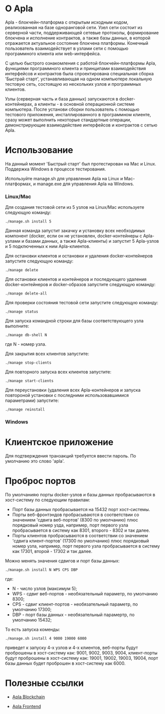 О Apla
=========

Apla - блокчейн-платформа с открытым исходным кодом, реализованная на базе одноранговой сети. Узел сети состоит из серверной части, поддерживающей сетевые протоколы, формирование блокчена и исполнение контрактов, а также базы данных, в которой отражается актуальное состояние блокчена платформы.  Конечный пользователь взаимодействует в узлами сети с помощью программного  клиента или web-интерфейса.

С целью быстрого ознакомления с работой блокчейн-платформы Apla, функциями программного клиента и принципами взаимодействия интерфейсов и контрактов была спроектирована специальная сборка 'Быстрай старт', устанавливающая на одном компьютере локальную тестовую сеть, состоящую из нескольких узлов и программных клиентов.

Узлы (серверная часть и база данных) запускаются в docker-контейнерах, а клиенты - в основной операционной системе компьютера. После установи сборки пользователь с помощью тестового приложения, инсталлированного в программном клиенте, сразу может выполнить некоторые стандартные операции, демонстрирующие взаимодействие интерфейсов и контрактов с сетью Apla.

Использование
=============

На данный момент 'Быстрый старт' был протестирован на Mac и Linux.
Поддержка Windows в процессе тестирования.

Используйте manage.sh для управления Apla на Linux и Mac-платформах, и manage.exe для управления Apla на Windows.

### Linux/Mac

Для создания тестовой сети из 5 узлов на Linux/Mac используете следующую команду:  

```shell
./manage.sh install 5
```

Данная команда запустит закачку и установку всех необходимых компонент (docker, если он не установлен, docker-контейнеры с Apla-узлами и базами данных, а также Apla-клиенты) и запустит 5 Apla-узлов и 5 подключенных к ним Apla-клиентов.

Для остановки клиентов и остановки и удаления docker-контейнеров запустите следующую команду:

```shell
./manage delete
```

Для остановки клиентов и контейнеров и последующего удаления docker-контейнеров и docker-образов запустите следующую команду:

```shell
./manage delete-all
```

Для проверки состояния тестовой сети запустите следующую команду:

```shell
./manage status
```

Для запуска командной строки для базы соответствующего узла выполните:

```shell
./manage db-shell N
```

где N - номер узла.

Для закрытия всех клиентов запустите: 

```shell
./manage stop-clients
```
Для повторного запуска всех клиентов запустите:

```shell
./manage start-clients
```

Для переустановки (удаления всех Apla-контейнеров и запуска повтороной установки с последними использовавшимися параметрами) запустите:

```shell
./manage reinstall
``` 

### Windows



Клиентское приложение
=====================

Для подтверждения транзакций требуется ввести пароль. По умолчанию это слово 'apla'.

Проброс портов
==============

По умолчанияю порты docker-узлов и базы данных пробрасываются в хост-систему по следующим правилам:

* Порт базы данных пробрасывается на 15432 порт хост-системы.
* Порты веб-фронтэндов пробрасываются в соответствии со значением 'сдвига веб-портов' (8300 по умолчанию) плюс порядковый номер узда, например, порт первого узла пробрасывается в систему как 8301, второго - 8302 и так далее.
* Порты клиентов пробрасываются в соответствии со значением 'сдвига клиент-портов' (17300 по умолчанию) плюс порядковый номер узла, например, порт первого узла пробрасывается в систему как 17301, второй - 17302 и так далее.

Можно менять значения сдвигов и порт базы данных:

```shell
./manage.sh install N WPS CPS DBP
```

где:

* N - число узлов (максимум 5);
* WPS - сдвиг веб-портов - необязательный параметр, по умолчанию 8300;
* CPS - сдвиг клиент-портов - необязательный параметр, по умолчанию 17300;
* DBP - порт базы данных - необязательный парамертр, по умолчанию 15432;

То есть запуска коменды:

```shell
./manage.sh install 4 9000 19000 6000
```

приведет к запуску 4-х узлов и 4-х клиентов, веб-порты будут проброшены в хост-систему как: 9001, 9002, 9003, 9004, клиент-порты будут проброшены в хост-систему как: 19001, 19002, 19003, 19004, порт базы данных будет проброшен в хост-систему как 6000.


Полезные ссылки
===============



* [Apla Blockchain](https://github.com/AplaProject/go-apla)

* [Apla Frontend](https://github.com/AplaProject/apla-front)
